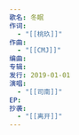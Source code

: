 ```yaml
---
歌名: 冬眠
作词:
  - "[[桃玖]]"
作曲:
  - "[[CMJ]]"
编曲: 
专辑: 
发行: 2019-01-01
演唱:
  - "[[司南]]"
EP: 
抄袭:
  - "[[离开]]"
---
```

